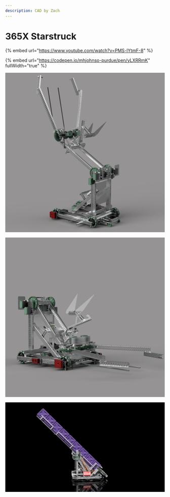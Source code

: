 ```yaml
---
description: CAD by Zach
---
```


# 365X Starstruck

{% embed url="https://www.youtube.com/watch?v=PMS-lYtmF-8" %}

{% embed url="https://codepen.io/mhjohnso-purdue/pen/yLXRRmK" fullWidth="true" %}





![CAD by Zach(929u), Renders by Zach(929u)](<../../.gitbook/assets/Render 1.png>)

![CAD by Zach(929u), Renders by Zach(929u)](<../../.gitbook/assets/Render 2.png>)

![CAD by Zach(929u), Renders by Zach(929u)](<../../.gitbook/assets/Render 3 (2).png>)

